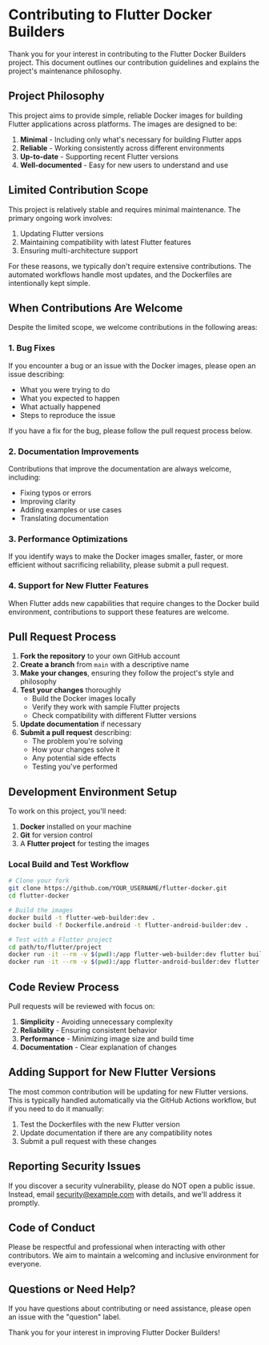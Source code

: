 # Contributing to Flutter Docker Builders

Thank you for your interest in contributing to the Flutter Docker Builders project. This document outlines our contribution guidelines and explains the project's maintenance philosophy.

## Project Philosophy

This project aims to provide simple, reliable Docker images for building Flutter applications across platforms. The images are designed to be:

1. **Minimal** - Including only what's necessary for building Flutter apps
2. **Reliable** - Working consistently across different environments
3. **Up-to-date** - Supporting recent Flutter versions
4. **Well-documented** - Easy for new users to understand and use

## Limited Contribution Scope

This project is relatively stable and requires minimal maintenance. The primary ongoing work involves:

1. Updating Flutter versions
2. Maintaining compatibility with latest Flutter features
3. Ensuring multi-architecture support

For these reasons, we typically don't require extensive contributions. The automated workflows handle most updates, and the Dockerfiles are intentionally kept simple.

## When Contributions Are Welcome

Despite the limited scope, we welcome contributions in the following areas:

### 1. Bug Fixes

If you encounter a bug or an issue with the Docker images, please open an issue describing:
- What you were trying to do
- What you expected to happen
- What actually happened
- Steps to reproduce the issue

If you have a fix for the bug, please follow the pull request process below.

### 2. Documentation Improvements

Contributions that improve the documentation are always welcome, including:
- Fixing typos or errors
- Improving clarity
- Adding examples or use cases
- Translating documentation

### 3. Performance Optimizations

If you identify ways to make the Docker images smaller, faster, or more efficient without sacrificing reliability, please submit a pull request.

### 4. Support for New Flutter Features

When Flutter adds new capabilities that require changes to the Docker build environment, contributions to support these features are welcome.

## Pull Request Process

1. **Fork the repository** to your own GitHub account
2. **Create a branch** from `main` with a descriptive name
3. **Make your changes**, ensuring they follow the project's style and philosophy
4. **Test your changes** thoroughly
   - Build the Docker images locally
   - Verify they work with sample Flutter projects
   - Check compatibility with different Flutter versions
5. **Update documentation** if necessary
6. **Submit a pull request** describing:
   - The problem you're solving
   - How your changes solve it
   - Any potential side effects
   - Testing you've performed

## Development Environment Setup

To work on this project, you'll need:

1. **Docker** installed on your machine
2. **Git** for version control
3. A **Flutter project** for testing the images

### Local Build and Test Workflow

```bash
# Clone your fork
git clone https://github.com/YOUR_USERNAME/flutter-docker.git
cd flutter-docker

# Build the images
docker build -t flutter-web-builder:dev .
docker build -f Dockerfile.android -t flutter-android-builder:dev .

# Test with a Flutter project
cd path/to/flutter/project
docker run -it --rm -v $(pwd):/app flutter-web-builder:dev flutter build web
docker run -it --rm -v $(pwd):/app flutter-android-builder:dev flutter build apk
```

## Code Review Process

Pull requests will be reviewed with focus on:
1. **Simplicity** - Avoiding unnecessary complexity
2. **Reliability** - Ensuring consistent behavior
3. **Performance** - Minimizing image size and build time
4. **Documentation** - Clear explanation of changes

## Adding Support for New Flutter Versions

The most common contribution will be updating for new Flutter versions. This is typically handled automatically via the GitHub Actions workflow, but if you need to do it manually:

1. Test the Dockerfiles with the new Flutter version
2. Update documentation if there are any compatibility notes
3. Submit a pull request with these changes

## Reporting Security Issues

If you discover a security vulnerability, please do NOT open a public issue. Instead, email security@example.com with details, and we'll address it promptly.

## Code of Conduct

Please be respectful and professional when interacting with other contributors. We aim to maintain a welcoming and inclusive environment for everyone.

## Questions or Need Help?

If you have questions about contributing or need assistance, please open an issue with the "question" label.

Thank you for your interest in improving Flutter Docker Builders!
